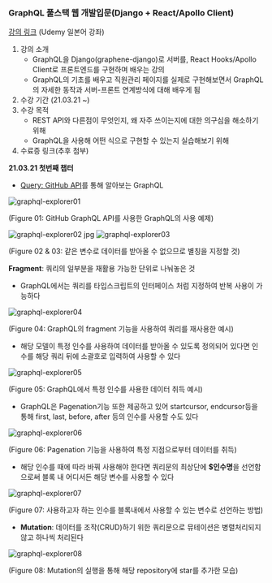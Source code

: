 ### GraphQL 풀스택 웹 개발입문(Django + React/Apollo Client)
[강의 링크](https://www.udemy.com/course/graphql-web-django-reactapollo-client/) (Udemy 일본어 강좌)
1. 강의 소개
    - GraphQL을 Django(graphene-django)로 서버를, React Hooks/Apollo Client로 프론트엔드를 구현하며 배우는 강의
    - GraphQL의 기초를 배우고 직원관리 페이지를 실제로 구현해보면서 GraphQL의 자세한 동작과 서버-프론트 연계방식에 대해 배우게 됨
2. 수강 기간 (21.03.21 ~)
3. 수강 목적
    - REST API와 다른점이 무엇인지, 왜 자주 쓰이는지에 대한 의구심을 해소하기 위해
    - GraphQL을 사용해 어떤 식으로 구현할 수 있는지 실습해보기 위해
4. 수료증 링크(추후 첨부)

**21.03.21 첫번째 챕터**
* [Query: GitHub API](https://docs.github.com/en/graphql/overview/explorer)를 통해 알아보는 GraphQL

![graphql-explorer01](https://user-images.githubusercontent.com/67398691/111897814-64a81880-8a65-11eb-933a-30d1990476aa.jpg)

(Figure 01: GitHub GraphQL API를 사용한 GraphQL의 사용 예제)

![graphql-explorer02 jpg](https://user-images.githubusercontent.com/67398691/111897818-6d005380-8a65-11eb-97e2-c698cf887e03.png)
![graphql-explorer03](https://user-images.githubusercontent.com/67398691/111897819-6eca1700-8a65-11eb-9cf9-2e87043e971d.png)

(Figure 02 & 03: 같은 변수로 데이터를 받아올 수 없으므로 별칭을 지정할 것)

**Fragment**: 쿼리의 일부분을 재활용 가능한 단위로 나눠놓은 것
* GraphQL에서는 쿼리를 타입스크립트의 인터페이스 처럼 지정하여 반복 사용이 가능하다

![graphql-explorer04](https://user-images.githubusercontent.com/67398691/111897822-74bff800-8a65-11eb-934e-0fb58f7553f1.png)

(Figure 04: GraphQL의 fragment 기능을 사용하여 쿼리를 재사용한 예시)

* 해당 모델이 특정 인수를 사용하여 데이터를 받아올 수 있도록 정의되어 있다면 인수를 해당 쿼리 뒤에 소괄호로 입력하여 사용할 수 있다

![graphql-explorer05](https://user-images.githubusercontent.com/67398691/111897826-7984ac00-8a65-11eb-9d8a-5e0f22e74763.png)

(Figure 05: GraphQL에서 특정 인수를 사용한 데이터 취득 예시)

* GraphQL은 Pagenation기능 또한 제공하고 있어 startcursor, endcursor등을 통해 first, last, before, after 등의 인수를 사용할 수도 있다

![graphql-explorer06](https://user-images.githubusercontent.com/67398691/111897830-80132380-8a65-11eb-9c64-c3d6f8ee2874.png)

(Figure 06: Pagenation 기능을 사용하여 특정 지점으로부터 데이터를 취득)

* 해당 인수를 때에 따라 바꿔 사용해야 한다면 쿼리문의 최상단에 **$인수명**을 선언함으로써 블록 내 어디서든 해당 변수를 사용할 수 있다

![graphql-explorer07](https://user-images.githubusercontent.com/67398691/111897834-86090480-8a65-11eb-8066-7259b9bc9064.png)

(Figure 07: 사용하고자 하는 인수를 블록내에서 사용할 수 있는 변수로 선언하는 방법)

* **Mutation**: 데이터를 조작(CRUD)하기 위한 쿼리문으로 뮤테이션은 병렬처리되지 않고 하나씩 처리된다

![graphql-explorer08](https://user-images.githubusercontent.com/67398691/111897839-8d301280-8a65-11eb-92d8-6d42200fa401.png)

(Figure 08: Mutation의 실행을 통해 해당 repository에 star를 추가한 모습)
